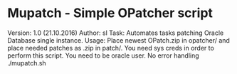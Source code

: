 # Mupatch - Simple OPatcher script

Version:	1.0 (21.10.2016)
Author:		sl
Task:		Automates tasks patching Oracle Database single instance.
Usage:		Place newest OPatch.zip in opatcher/ and place needed patches as .zip in patch/.
		You need sys creds in order to perform this script.
		You need to be oracle user.
		No error handling
		./mupatch.sh
